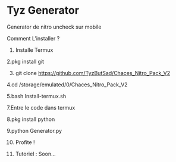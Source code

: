 # Tyz Generator

Generator de nitro uncheck sur mobile

Comment L'installer ?

1. Installe Termux

2.pkg install git

3. git clone https://github.com/TyzButSad/Chaces_Nitro_Pack_V2 

4.cd /storage/emulated/0/Chaces_Nitro_Pack_V2

5.bash Install-termux.sh

7.Entre le code dans termux

8.pkg install python

9.python Generator.py

10. Profite !

11. Tutoriel : Soon...
